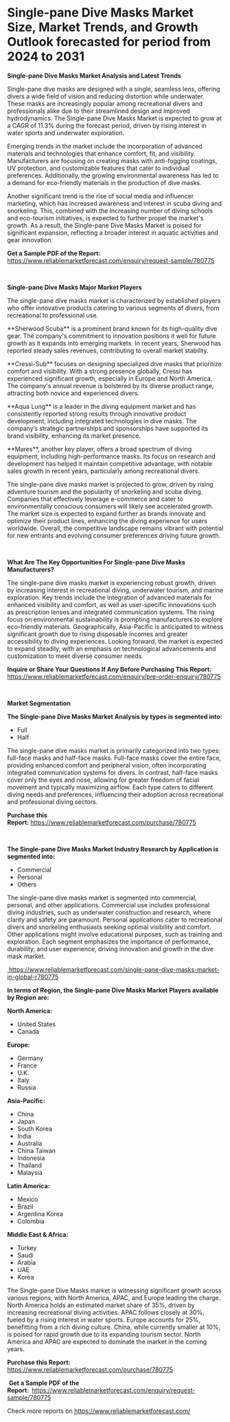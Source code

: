 <p><h1>Single-pane Dive Masks Market Size, Market Trends, and Growth Outlook forecasted for period from 2024 to 2031</h1></p><p><strong>Single-pane Dive Masks Market Analysis and Latest Trends</strong></p>
<p><p>Single-pane dive masks are designed with a single, seamless lens, offering divers a wide field of vision and reducing distortion while underwater. These masks are increasingly popular among recreational divers and professionals alike due to their streamlined design and improved hydrodynamics. The Single-pane Dive Masks Market is expected to grow at a CAGR of 11.3% during the forecast period, driven by rising interest in water sports and underwater exploration.</p><p>Emerging trends in the market include the incorporation of advanced materials and technologies that enhance comfort, fit, and visibility. Manufacturers are focusing on creating masks with anti-fogging coatings, UV protection, and customizable features that cater to individual preferences. Additionally, the growing environmental awareness has led to a demand for eco-friendly materials in the production of dive masks.</p><p>Another significant trend is the rise of social media and influencer marketing, which has increased awareness and interest in scuba diving and snorkeling. This, combined with the increasing number of diving schools and eco-tourism initiatives, is expected to further propel the market's growth. As a result, the Single-pane Dive Masks Market is poised for significant expansion, reflecting a broader interest in aquatic activities and gear innovation.</p></p>
<p><strong>Get a Sample PDF of the Report:&nbsp;</strong> <a href="https://www.reliablemarketforecast.com/enquiry/request-sample/780775?utm_campaign=2015&utm_medium=2&utm_source=Github&utm_content=ia&utm_term=30122024&utm_id=single-pane-dive-masks">https://www.reliablemarketforecast.com/enquiry/request-sample/780775</a></p>
<p>&nbsp;</p>
<p><strong>Single-pane Dive Masks Major Market Players</strong></p>
<p><p>The single-pane dive masks market is characterized by established players who offer innovative products catering to various segments of divers, from recreational to professional use.</p><p>**Sherwood Scuba** is a prominent brand known for its high-quality dive gear. The company's commitment to innovation positions it well for future growth as it expands into emerging markets. In recent years, Sherwood has reported steady sales revenues, contributing to overall market stability.</p><p>**Cressi-Sub** focuses on designing specialized dive masks that prioritize comfort and visibility. With a strong presence globally, Cressi has experienced significant growth, especially in Europe and North America. The company's annual revenue is bolstered by its diverse product range, attracting both novice and experienced divers.</p><p>**Aqua Lung** is a leader in the diving equipment market and has consistently reported strong results through innovative product development, including integrated technologies in dive masks. The company’s strategic partnerships and sponsorships have supported its brand visibility, enhancing its market presence.</p><p>**Mares**, another key player, offers a broad spectrum of diving equipment, including high-performance masks. Its focus on research and development has helped it maintain competitive advantage, with notable sales growth in recent years, particularly among recreational divers.</p><p>The single-pane dive masks market is projected to grow, driven by rising adventure tourism and the popularity of snorkeling and scuba diving. Companies that effectively leverage e-commerce and cater to environmentally conscious consumers will likely see accelerated growth. The market size is expected to expand further as brands innovate and optimize their product lines, enhancing the diving experience for users worldwide. Overall, the competitive landscape remains vibrant with potential for new entrants and evolving consumer preferences driving future growth.</p></p>
<p>&nbsp;</p>
<p><strong>What Are The Key Opportunities For Single-pane Dive Masks Manufacturers?</strong></p>
<p><p>The single-pane dive masks market is experiencing robust growth, driven by increasing interest in recreational diving, underwater tourism, and marine exploration. Key trends include the integration of advanced materials for enhanced visibility and comfort, as well as user-specific innovations such as prescription lenses and integrated communication systems. The rising focus on environmental sustainability is prompting manufacturers to explore eco-friendly materials. Geographically, Asia-Pacific is anticipated to witness significant growth due to rising disposable incomes and greater accessibility to diving experiences. Looking forward, the market is expected to expand steadily, with an emphasis on technological advancements and customization to meet diverse consumer needs.</p></p>
<p><strong>Inquire or Share Your Questions If Any Before Purchasing This Report:</strong> <a href="https://www.reliablemarketforecast.com/enquiry/pre-order-enquiry/780775?utm_campaign=2015&utm_medium=2&utm_source=Github&utm_content=ia&utm_term=30122024&utm_id=single-pane-dive-masks">https://www.reliablemarketforecast.com/enquiry/pre-order-enquiry/780775</a></p>
<p>&nbsp;</p>
<p><strong>Market Segmentation</strong></p>
<p><strong>The Single-pane Dive Masks Market Analysis by types is segmented into:</strong></p>
<p><ul><li>Full</li><li>Half</li></ul></p>
<p><p>The single-pane dive masks market is primarily categorized into two types: full-face masks and half-face masks. Full-face masks cover the entire face, providing enhanced comfort and peripheral vision, often incorporating integrated communication systems for divers. In contrast, half-face masks cover only the eyes and nose, allowing for greater freedom of facial movement and typically maximizing airflow. Each type caters to different diving needs and preferences, influencing their adoption across recreational and professional diving sectors.</p></p>
<p><strong>Purchase this Report:&nbsp;</strong><a href="https://www.reliablemarketforecast.com/purchase/780775?utm_campaign=2015&utm_medium=2&utm_source=Github&utm_content=ia&utm_term=30122024&utm_id=single-pane-dive-masks">https://www.reliablemarketforecast.com/purchase/780775</a></p>
<p>&nbsp;</p>
<p><strong>The Single-pane Dive Masks Market Industry Research by Application is segmented into:</strong></p>
<p><ul><li>Commercial</li><li>Personal</li><li>Others</li></ul></p>
<p><p>The single-pane dive masks market is segmented into commercial, personal, and other applications. Commercial use includes professional diving industries, such as underwater construction and research, where clarity and safety are paramount. Personal applications cater to recreational divers and snorkeling enthusiasts seeking optimal visibility and comfort. Other applications might involve educational purposes, such as training and exploration. Each segment emphasizes the importance of performance, durability, and user experience, driving innovation and growth in the dive mask market.</p></p>
<p><a href="https://www.reliablemarketforecast.com/single-pane-dive-masks-market-in-global-r780775?utm_campaign=2015&utm_medium=2&utm_source=Github&utm_content=ia&utm_term=30122024&utm_id=single-pane-dive-masks">&nbsp;https://www.reliablemarketforecast.com/single-pane-dive-masks-market-in-global-r780775</a></p>
<p><strong>In terms of Region, the Single-pane Dive Masks Market Players available by Region are:</strong></p>
<p>
    <p> <strong> North America: </strong>
        <ul>
            <li>United States</li>
            <li>Canada</li>
        </ul>
        </p> 
    <p> <strong> Europe: </strong>
        <ul>
            <li>Germany</li>
            <li>France</li>
            <li>U.K.</li>
            <li>Italy</li>
            <li>Russia</li>
        </ul>
        </p> 
    <p> <strong> Asia-Pacific: </strong>
        <ul>
            <li>China</li>
            <li>Japan</li>
            <li>South Korea</li>
            <li>India</li>
            <li>Australia</li>
            <li>China Taiwan</li>
            <li>Indonesia</li>
            <li>Thailand</li>
            <li>Malaysia</li>
        </ul>
        </p> 
    <p> <strong> Latin America: </strong>
        <ul>
            <li>Mexico</li>
            <li>Brazil</li>
            <li>Argentina Korea</li>
            <li>Colombia</li>
        </ul>
        </p> 
    <p> <strong> Middle East & Africa: </strong>
        <ul>
            <li>Turkey</li>
            <li>Saudi</li>
            <li>Arabia</li>
            <li>UAE</li>
            <li>Korea</li>
        </ul>
    </p>
    </p>
<p><p>The Single-pane Dive Masks market is witnessing significant growth across various regions, with North America, APAC, and Europe leading the charge. North America holds an estimated market share of 35%, driven by increasing recreational diving activities. APAC follows closely at 30%, fueled by a rising interest in water sports. Europe accounts for 25%, benefitting from a rich diving culture. China, while currently smaller at 10%, is poised for rapid growth due to its expanding tourism sector. North America and APAC are expected to dominate the market in the coming years.</p></p>
<p><strong>Purchase this Report: </strong><a href="https://www.reliablemarketforecast.com/purchase/780775?utm_campaign=2015&utm_medium=2&utm_source=Github&utm_content=ia&utm_term=30122024&utm_id=single-pane-dive-masks">https://www.reliablemarketforecast.com/purchase/780775</a></p>
<p>&nbsp;<strong>Get a Sample PDF of the Report:&nbsp;&nbsp;</strong><a href="https://www.reliablemarketforecast.com/enquiry/request-sample/780775?utm_campaign=2015&utm_medium=2&utm_source=Github&utm_content=ia&utm_term=30122024&utm_id=single-pane-dive-masks">https://www.reliablemarketforecast.com/enquiry/request-sample/780775</a></p>
<p><strong></strong></p>
<p>Check more reports on <a href="https://www.reliablemarketforecast.com/?utm_campaign=2015&utm_medium=2&utm_source=Github&utm_content=ia&utm_term=30122024&utm_id=single-pane-dive-masks">https://www.reliablemarketforecast.com/</a></p>